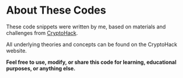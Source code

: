 # About These Codes

These code snippets were written by me, based on materials and challenges from [CryptoHack](https://cryptohack.org/courses/).

All underlying theories and concepts can be found on the CryptoHack website.

**Feel free to use, modify, or share this code for learning, educational purposes, or anything else.**
